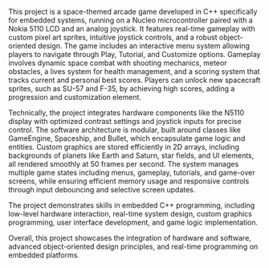 This project is a space-themed arcade game developed in C++ specifically for embedded systems, running on a Nucleo microcontroller paired with a Nokia 5110 LCD and an analog joystick. It features real-time gameplay with custom pixel art sprites, intuitive joystick controls, and a robust object-oriented design. The game includes an interactive menu system allowing players to navigate through Play, Tutorial, and Customize options. Gameplay involves dynamic space combat with shooting mechanics, meteor obstacles, a lives system for health management, and a scoring system that tracks current and personal best scores. Players can unlock new spacecraft sprites, such as SU-57 and F-35, by achieving high scores, adding a progression and customization element.

Technically, the project integrates hardware components like the N5110 display with optimized contrast settings and joystick inputs for precise control. The software architecture is modular, built around classes like GameEngine, Spaceship, and Bullet, which encapsulate game logic and entities. Custom graphics are stored efficiently in 2D arrays, including backgrounds of planets like Earth and Saturn, star fields, and UI elements, all rendered smoothly at 50 frames per second. The system manages multiple game states including menus, gameplay, tutorials, and game-over screens, while ensuring efficient memory usage and responsive controls through input debouncing and selective screen updates.

The project demonstrates skills in embedded C++ programming, including low-level hardware interaction, real-time system design, custom graphics programming, user interface development, and game logic implementation.

Overall, this project showcases the integration of hardware and software, advanced object-oriented design principles, and real-time programming on embedded platforms.
